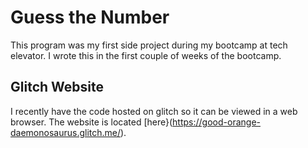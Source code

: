 # Guess the Number

This program was my first side project during my bootcamp at tech elevator.
I wrote this in the first couple of weeks of the bootcamp.

## Glitch Website

I recently have the code hosted on glitch so it can be viewed in a web browser.
The website is located [here}(https://good-orange-daemonosaurus.glitch.me/).


